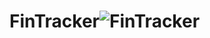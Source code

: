 # FinTracker![FinTracker](https://github.com/user-attachments/assets/b8fdb08b-7c3c-4277-baa8-602e67aaba75)

